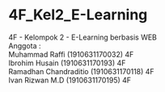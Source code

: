# 4F_Kel2_E-Learning
4F - Kelompok 2 - E-Learning berbasis WEB<br>
Anggota   : <br>
Muhammad Raffi (1910631170032) 4F<br>
Ibrohim Husain (1910631170193) 4F<br>
Ramadhan Chandraditio (1910631170118) 4F<br>
Ivan Rizwan M.D (1910631170195) 4F<br>
